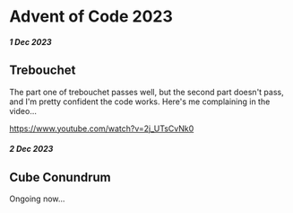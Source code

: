 # Advent of Code 2023

#### _1 Dec 2023_

## Trebouchet

The part one of trebouchet passes well, but the second part doesn't pass, and I'm pretty confident the code works. Here's me complaining in the video...

https://www.youtube.com/watch?v=2j_UTsCvNk0

#### _2 Dec 2023_

## Cube Conundrum 

Ongoing now...
